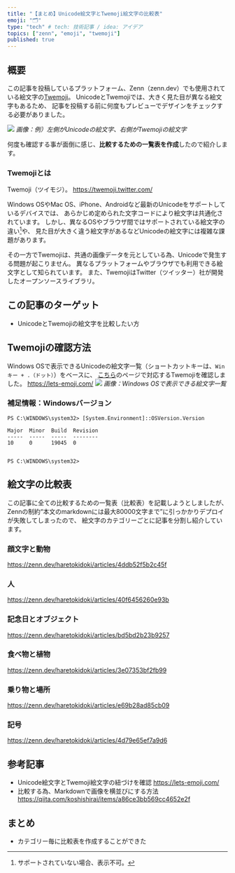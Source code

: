```yaml
---
title: "【まとめ】Unicode絵文字とTwemoji絵文字の比較表"
emoji: "🗂"
type: "tech" # tech: 技術記事 / idea: アイデア
topics: ["zenn", "emoji", "twemoji"]
published: true
---
```

## 概要
この記事を投稿しているプラットフォーム、Zenn（zenn.dev）でも使用されている絵文字の[Twemoji](https://twemoji.twitter.com/)。
UnicodeとTwemojiでは、大きく見た目が異なる絵文字もあるため、
記事を投稿する前に何度もプレビューでデザインをチェックする必要がありました。

![](https://storage.googleapis.com/zenn-user-upload/aa1fa62682a7-20230516.png)
*画像：例）左側がUnicodeの絵文字、右側がTwemojiの絵文字*

何度も確認する事が面倒に感じ、**比較するための一覧表を作成**したので紹介します。

### Twemojiとは
Twemoji（ツイモジ）。
https://twemoji.twitter.com/

Windows OSやMac OS、iPhone、Androidなど最新のUnicodeをサポートしているデバイスでは、
あらかじめ定められた文字コードにより絵文字は共通化されています。
しかし、異なるOSやブラウザ間ではサポートされている絵文字の違い[^1]や、
見た目が大きく違う絵文字があるなどUnicodeの絵文字には複雑な課題があります。
[^1]: サポートされていない場合、表示不可。

その一方でTwemojiは、共通の画像データを元としている為、Unicodeで発生する問題が起こりません。
異なるプラットフォームやブラウザでも利用できる絵文字として知られています。
また、TwemojiはTwitter（ツイッター）社が開発したオープンソースライブラリ。

## この記事のターゲット
- UnicodeとTwemojiの絵文字を比較したい方

## Twemojiの確認方法
Windows OSで表示できるUnicodeの絵文字一覧（ショートカットキーは、`Winキー + .（ドット）`）をベースに、
[こちら](https://lets-emoji.com/)のページで対応するTwemojiを確認しました。
https://lets-emoji.com/
![](https://storage.googleapis.com/zenn-user-upload/ffe5b01d01dd-20230511.png)
*画像：Windows OSで表示できる絵文字一覧*

### 補足情報：Windowsバージョン
```powershell:Windows10 Pro
PS C:\WINDOWS\system32> [System.Environment]::OSVersion.Version

Major  Minor  Build  Revision
-----  -----  -----  --------
10     0      19045  0


PS C:\WINDOWS\system32>
```

## 絵文字の比較表
この記事に全ての比較するための一覧表（比較表）を記載しようとしましたが、
Zennの制約“本文のmarkdownには最大80000文字まで”に引っかかりデプロイが失敗してしまったので、
絵文字のカテゴリーごとに記事を分割し紹介しています。
### 顔文字と動物
https://zenn.dev/haretokidoki/articles/4ddb52f5b2c45f

### 人
https://zenn.dev/haretokidoki/articles/40f6456260e93b

### 記念日とオブジェクト
https://zenn.dev/haretokidoki/articles/bd5bd2b23b9257

### 食べ物と植物
https://zenn.dev/haretokidoki/articles/3e07353bf2fb99

### 乗り物と場所
https://zenn.dev/haretokidoki/articles/e69b28ad85cb09

### 記号
https://zenn.dev/haretokidoki/articles/4d79e65ef7a9d6

## 参考記事
- Unicode絵文字とTwemoji絵文字の紐づけを確認
    https://lets-emoji.com/
- 比較する為、Markdownで画像を横並びにする方法
    https://qiita.com/koshishirai/items/a86ce3bb569cc4652e2f

## まとめ
- カテゴリー毎に比較表を作成することができた

